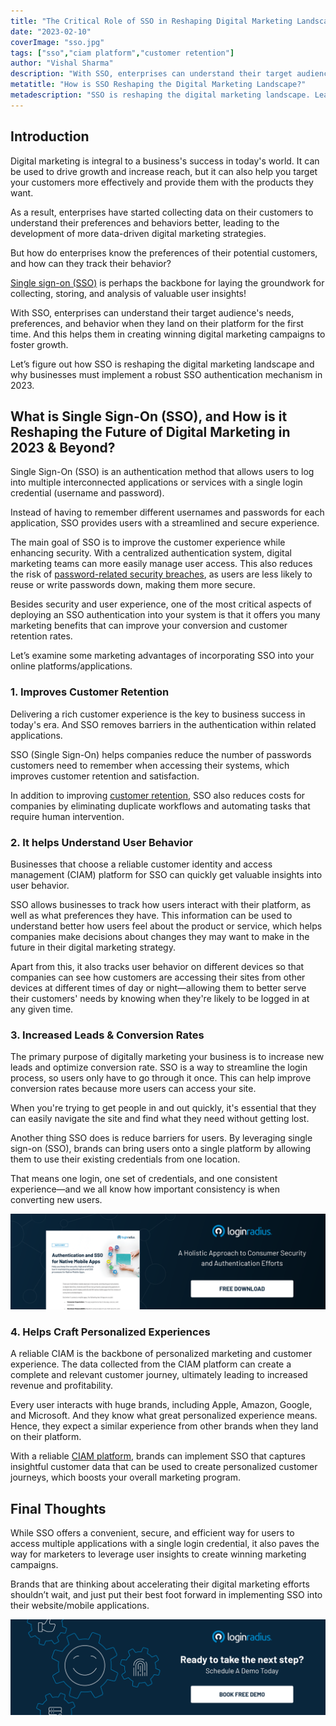 ```yaml
---
title: "The Critical Role of SSO in Reshaping Digital Marketing Landscape"
date: "2023-02-10"
coverImage: "sso.jpg"
tags: ["sso","ciam platform","customer retention"]
author: "Vishal Sharma"
description: "With SSO, enterprises can understand their target audience's needs, preferences, and behavior when they land on their platform for the first time. And this helps them in creating winning digital marketing campaigns to foster growth."
metatitle: "How is SSO Reshaping the Digital Marketing Landscape?"
metadescription: "SSO is reshaping the digital marketing landscape. Learn how the critical role of SSO in the digital marketing landscape is helping businesses foster growth."
---
```


## Introduction

Digital marketing is integral to a business's success in today's world. It can be used to drive growth and increase reach, but it can also help you target your customers more effectively and provide them with the products they want.

As a result, enterprises have started collecting data on their customers to understand their preferences and behaviors better, leading to the development of more data-driven digital marketing strategies.

But how do enterprises know the preferences of their potential customers, and how can they track their behavior? 

[Single sign-on (SSO)](https://www.loginradius.com/single-sign-on/) is perhaps the backbone for laying the groundwork for collecting, storing, and analysis of valuable user insights! 

With SSO, enterprises can understand their target audience's needs, preferences, and behavior when they land on their platform for the first time. And this helps them in creating winning digital marketing campaigns to foster growth. 

Let’s figure out how SSO is reshaping the digital marketing landscape and why businesses must implement a robust SSO authentication mechanism in 2023. 

## What is Single Sign-On (SSO), and How is it Reshaping the Future of Digital Marketing in 2023 & Beyond?

Single Sign-On (SSO) is an authentication method that allows users to log into multiple interconnected applications or services with a single login credential (username and password). 

Instead of having to remember different usernames and passwords for each application, SSO provides users with a streamlined and secure experience.

The main goal of SSO is to improve the customer experience while enhancing security. With a centralized authentication system, digital marketing teams can more easily manage user access. This also reduces the risk of [password-related security breaches](https://blog.loginradius.com/identity/common-vulnerabilities-password-based-login/), as users are less likely to reuse or write passwords down, making them more secure.

Besides security and user experience, one of the most critical aspects of deploying an SSO authentication into your system is that it offers you many marketing benefits that can improve your conversion and customer retention rates. 

Let’s examine some marketing advantages of incorporating SSO into your online platforms/applications. 

### 1. Improves Customer Retention 

Delivering a rich customer experience is the key to business success in today's era. And SSO removes barriers in the authentication within related applications.

SSO (Single Sign-On) helps companies reduce the number of passwords customers need to remember when accessing their systems, which improves customer retention and satisfaction.

In addition to improving [customer retention](https://blog.loginradius.com/growth/how-customer-retention-can-help-businesses-grow/), SSO also reduces costs for companies by eliminating duplicate workflows and automating tasks that require human intervention.

### 2. It helps Understand User Behavior 

Businesses that choose a reliable customer identity and access management (CIAM) platform for SSO can quickly get valuable insights into user behavior. 

SSO allows businesses to track how users interact with their platform, as well as what preferences they have. This information can be used to understand better how users feel about the product or service, which helps companies make decisions about changes they may want to make in the future in their digital marketing strategy.

Apart from this, it also tracks user behavior on different devices so that companies can see how customers are accessing their sites from other devices at different times of day or night—allowing them to better serve their customers' needs by knowing when they're likely to be logged in at any given time.

### 3. Increased Leads & Conversion Rates

The primary purpose of digitally marketing your business is to increase new leads and optimize conversion rate. SSO is a way to streamline the login process, so users only have to go through it once. This can help improve conversion rates because more users can access your site. 

When you're trying to get people in and out quickly, it's essential that they can easily navigate the site and find what they need without getting lost.

Another thing SSO does is reduce barriers for users. By leveraging single sign-on (SSO), brands can bring users onto a single platform by allowing them to use their existing credentials from one location.

That means one login, one set of credentials, and one consistent experience—and we all know how important consistency is when converting new users. 

[![DS-native-mob-app](DS-native-mob-app.png)](https://www.loginradius.com/resource/authentication-sso-native-mobile-apps-datasheet)

### 4. Helps Craft Personalized Experiences 

A reliable CIAM is the backbone of personalized marketing and customer experience. The data collected from the CIAM platform can create a complete and relevant customer journey, ultimately leading to increased revenue and profitability.

Every user interacts with huge brands, including Apple, Amazon, Google, and Microsoft. And they know what great personalized experience means. Hence, they expect a similar experience from other brands when they land on their platform. 

With a reliable [CIAM platform](https://www.loginradius.com/), brands can implement SSO that captures insightful customer data that can be used to create personalized customer journeys, which boosts your overall marketing program.

## Final Thoughts 

While SSO offers a convenient, secure, and efficient way for users to access multiple applications with a single login credential, it also paves the way for marketers to leverage user insights to create winning marketing campaigns. 

Brands that are thinking about accelerating their digital marketing efforts shouldn’t wait, and just put their best foot forward in implementing SSO into their website/mobile applications. 

[![book-a-demo-loginradius-banner](../../assets/book-a-demo-loginradius.png)](https://www.loginradius.com/book-a-demo/)